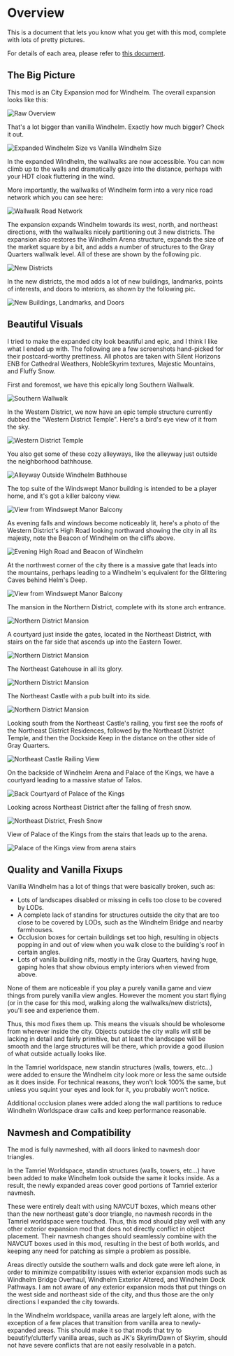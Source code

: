 # Overview

This is a document that lets you know what you get with this mod, complete with lots of pretty pictures.

For details of each area, please refer to [this document](/windhelm/details.md).

## The Big Picture

This mod is an City Expansion mod for Windhelm. The overall expansion looks like this:

![](/windhelm/pics/overview.png?raw=true "Raw Overview")

That's a lot bigger than vanilla Windhelm. Exactly how much bigger? Check it out.

![](/windhelm/pics/overview-vanillacomparison.png?raw=true "Expanded Windhelm Size vs Vanilla Windhelm Size")

In the expanded Windhelm, the wallwalks are now accessible. You can now climb up to the walls and dramatically gaze into the distance, perhaps with your HDT cloak fluttering in the wind.

More importantly, the wallwalks of Windhelm form into a very nice road network which you can see here:

![](/windhelm/pics/overview-wallwalknetwork.png?raw=true "Wallwalk Road Network")

The expansion expands Windhelm towards its west, north, and northeast directions, with the wallwalks nicely partitioning out 3 new districts. The expansion also restores the Windhelm Arena structure, expands the size of the market square by a bit, and adds a number of structures to the Gray Quarters wallwalk level. All of these are shown by the following pic.

![](/windhelm/pics/overview-newdistricts.png?raw=true "New Districts")

In the new districts, the mod adds a lot of new buildings, landmarks, points of interests, and doors to interiors, as shown by the following pic.

![](/windhelm/pics/overview-buildingsanddoors.png?raw=true "New Buildings, Landmarks, and Doors")

## Beautiful Visuals

I tried to make the expanded city look beautiful and epic, and I think I like what I ended up with. The following are a few screenshots hand-picked for their postcard-worthy prettiness. All photos are taken with Silent Horizons ENB for Cathedral Weathers, NobleSkyrim textures, Majestic Mountains, and Fluffy Snow.

First and foremost, we have this epically long Southern Wallwalk.

![](/windhelm/pics/southwall.png?raw=true "Southern Wallwalk")

In the Western District, we now have an epic temple structure currently dubbed the "Western District Temple". Here's a bird's eye view of it from the sky.

![](/windhelm/pics/westerntemple.png?raw=true "Western District Temple")

You also get some of these cozy alleyways, like the alleyway just outside the neighborhood bathhouse.

![](/windhelm/pics/bathhouse2.png?raw=true "Alleyway Outside Windhelm Bathhouse")

The top suite of the Windswept Manor building is intended to be a player home, and it's got a killer balcony view.

![](/windhelm/pics/windsweptsuitebalconyview.png?raw=true "View from Windswept Manor Balcony")

As evening falls and windows become noticeably lit, here's a photo of the Western District's High Road looking northward showing the city in all its majesty, note the Beacon of Windhelm on the cliffs above.

![](/windhelm/pics/highroadevening.png?raw=true "Evening High Road and Beacon of Windhelm")

At the northwest corner of the city there is a massive gate that leads into the mountains, perhaps leading to a Windhelm's equivalent for the Glittering Caves behind Helm's Deep.

![](/windhelm/pics/mountaingate.png?raw=true "View from Windswept Manor Balcony")

The mansion in the Northern District, complete with its stone arch entrance.

![](/windhelm/pics/mansion1.png?raw=true "Northern District Mansion")

A courtyard just inside the gates, located in the Northeast District, with stairs on the far side that ascends up into the Eastern Tower.

![](/windhelm/pics/northeasttempleback.png?raw=true "Northern District Mansion")

The Northeast Gatehouse in all its glory.

![](/windhelm/pics/northeastgatehouse.png?raw=true "Northern District Mansion")

The Northeast Castle with a pub built into its side.

![](/windhelm/pics/northeastcastle1.png?raw=true "Northern District Mansion")

Looking south from the Northeast Castle's railing, you first see the roofs of the Northeast District Residences, followed by the Northeast District Temple, and then the Dockside Keep in the distance on the other side of Gray Quarters.

![](/windhelm/pics/northeastcastlerailingview.png?raw=true "Northeast Castle Railing View")

On the backside of Windhelm Arena and Palace of the Kings, we have a courtyard leading to a massive statue of Talos.

![](/windhelm/pics/northeastarenabackgarden.png?raw=true "Back Courtyard of Palace of the Kings")

Looking across Northeast District after the falling of fresh snow.

![](/windhelm/pics/northeastdistrictroadview.png?raw=true "Northeast District, Fresh Snow")

View of Palace of the Kings from the stairs that leads up to the arena.

![](/windhelm/pics/northeaststairpalaceview.png?raw=true "Palace of the Kings view from arena stairs")

## Quality and Vanilla Fixups

Vanilla Windhelm has a lot of things that were basically broken, such as:

* Lots of landscapes disabled or missing in cells too close to be covered by LODs.
* A complete lack of standins for structures outside the city that are too close to be covered by LODs, such as the Windhelm Bridge and nearby farmhouses.
* Occlusion boxes for certain buildings set too high, resulting in objects popping in and out of view when you walk close to the building's roof in certain angles.
* Lots of vanilla building nifs, mostly in the Gray Quarters, having huge, gaping holes that show obvious empty interiors when viewed from above.

None of them are noticeable if you play a purely vanilla game and view things from purely vanilla view angles. However the moment you start flying (or in the case for this mod, walking along the wallwalks/new districts), you'll see and experience them.

Thus, this mod fixes them up. This means the visuals should be wholesome from wherever inside the city. Objects outside the city walls will still be lacking in detail and fairly primitive, but at least the landscape will be smooth and the large structures will be there, which provide a good illusion of what outside actually looks like.

In the Tamriel worldspace, new standin structures (walls, towers, etc...) were added to ensure the Windhelm city look more or less the same outside as it does inside. For technical reasons, they won't look 100% the same, but unless you squint your eyes and look for it, you probably won't notice.

Additional occlusion planes were added along the wall partitions to reduce Windhelm Worldspace draw calls and keep performance reasonable.

## Navmesh and Compatibility

The mod is fully navmeshed, with all doors linked to navmesh door triangles.

In the Tamriel Worldspace, standin structures (walls, towers, etc...) have been added to make Windhelm look outside the same it looks inside. As a result, the newly expanded areas cover good portions of Tamriel exterior navmesh.

These were entirely dealt with using NAVCUT boxes, which means other than the new northeast gate's door triangle, no navmesh records in the Tamriel worldspace were touched. Thus, this mod should play well with any other exterior expansion mod that does not directly conflict in object placement. Their navmesh changes should seamlessly combine with the NAVCUT boxes used in this mod, resulting in the best of both worlds, and keeping any need for patching as simple a problem as possible.

Areas directly outside the southern walls and dock gate were left alone, in order to minimize compatibility issues with exterior expansion mods such as Windhelm Bridge Overhaul, Windhelm Exterior Altered, and Windhelm Dock Pathways. I am not aware of any exterior expansion mods that put things on the west side and northeast side of the city, and thus those are the only directions I expanded the city towards.

In the Windhelm worldspace, vanilla areas are largely left alone, with the exception of a few places that transition from vanilla area to newly-expanded areas. This should make it so that mods that try to beautify/clutterfy vanilla areas, such as JK's Skyrim/Dawn of Skyrim, should not have severe conflicts that are not easily resolvable in a patch.
